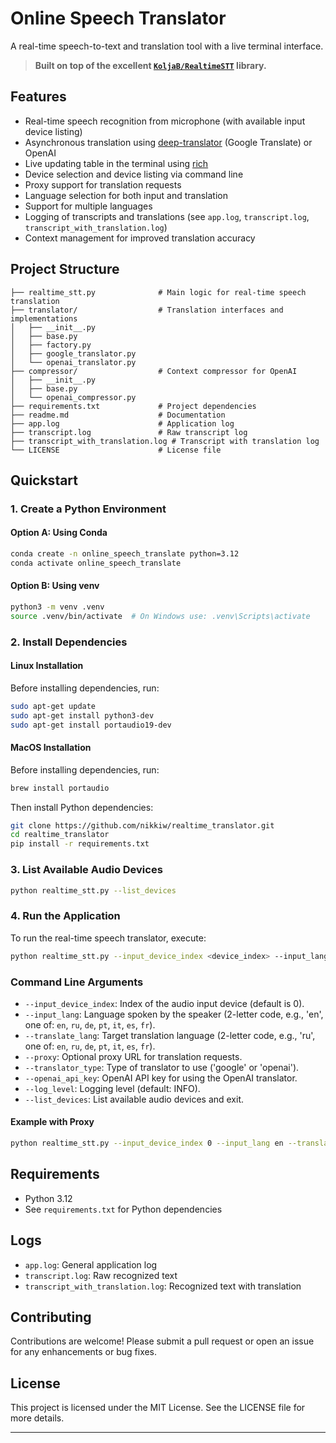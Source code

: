# Online Speech Translator

A real-time speech-to-text and translation tool with a live terminal interface.

> **Built on top of the excellent [`KoljaB/RealtimeSTT`](https://github.com/KoljaB/RealtimeSTT) library.**

## Features

- Real-time speech recognition from microphone (with available input device listing)
- Asynchronous translation using [deep-translator](https://github.com/nidhaloff/deep-translator) (Google Translate) or OpenAI
- Live updating table in the terminal using [rich](https://github.com/Textualize/rich)
- Device selection and device listing via command line
- Proxy support for translation requests
- Language selection for both input and translation
- Support for multiple languages
- Logging of transcripts and translations (see `app.log`, `transcript.log`, `transcript_with_translation.log`)
- Context management for improved translation accuracy

## Project Structure

```
├── realtime_stt.py              # Main logic for real-time speech translation
├── translator/                  # Translation interfaces and implementations
│   ├── __init__.py
│   ├── base.py
│   ├── factory.py
│   ├── google_translator.py
│   └── openai_translator.py
├── compressor/                  # Context compressor for OpenAI
│   ├── __init__.py
│   ├── base.py
│   └── openai_compressor.py
├── requirements.txt             # Project dependencies
├── readme.md                    # Documentation
├── app.log                      # Application log
├── transcript.log               # Raw transcript log
├── transcript_with_translation.log # Transcript with translation log
└── LICENSE                      # License file
```

## Quickstart

### 1. Create a Python Environment

#### Option A: Using Conda

```bash
conda create -n online_speech_translate python=3.12
conda activate online_speech_translate
```

#### Option B: Using venv

```bash
python3 -m venv .venv
source .venv/bin/activate  # On Windows use: .venv\Scripts\activate
```

### 2. Install Dependencies

#### Linux Installation

Before installing dependencies, run:

```bash
sudo apt-get update
sudo apt-get install python3-dev
sudo apt-get install portaudio19-dev
```

#### MacOS Installation

Before installing dependencies, run:

```bash
brew install portaudio
```

Then install Python dependencies:

```bash
git clone https://github.com/nikkiw/realtime_translator.git
cd realtime_translator
pip install -r requirements.txt
```

### 3. List Available Audio Devices

```bash
python realtime_stt.py --list_devices
```

### 4. Run the Application

To run the real-time speech translator, execute:

```bash
python realtime_stt.py --input_device_index <device_index> --input_lang <source_language> --translate_lang <target_language>
```

### Command Line Arguments

- `--input_device_index`: Index of the audio input device (default is 0).
- `--input_lang`: Language spoken by the speaker (2-letter code, e.g., 'en', one of: `en`, `ru`, `de`, `pt`, `it`, `es`, `fr`).
- `--translate_lang`: Target translation language (2-letter code, e.g., 'ru', one of: `en`, `ru`, `de`, `pt`, `it`, `es`, `fr`).
- `--proxy`: Optional proxy URL for translation requests.
- `--translator_type`: Type of translator to use ('google' or 'openai').
- `--openai_api_key`: OpenAI API key for using the OpenAI translator.
- `--log_level`: Logging level (default: INFO).
- `--list_devices`: List available audio devices and exit.

#### Example with Proxy

```bash
python realtime_stt.py --input_device_index 0 --input_lang en --translate_lang ru --proxy http://user:pass@host:port
```

## Requirements

- Python 3.12
- See `requirements.txt` for Python dependencies

## Logs

- `app.log`: General application log
- `transcript.log`: Raw recognized text
- `transcript_with_translation.log`: Recognized text with translation

## Contributing

Contributions are welcome! Please submit a pull request or open an issue for any enhancements or bug fixes.

## License

This project is licensed under the MIT License. See the LICENSE file for more details.

---
